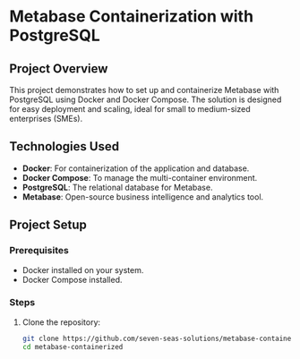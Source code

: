 # Metabase Containerization with PostgreSQL

## Project Overview
This project demonstrates how to set up and containerize Metabase with PostgreSQL using Docker and Docker Compose. The solution is designed for easy deployment and scaling, ideal for small to medium-sized enterprises (SMEs).

## Technologies Used
- **Docker**: For containerization of the application and database.
- **Docker Compose**: To manage the multi-container environment.
- **PostgreSQL**: The relational database for Metabase.
- **Metabase**: Open-source business intelligence and analytics tool.

## Project Setup

### Prerequisites
- Docker installed on your system.
- Docker Compose installed.

### Steps
1. Clone the repository:
   ```bash
   git clone https://github.com/seven-seas-solutions/metabase-containerized.git
   cd metabase-containerized
